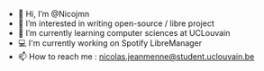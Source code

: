 - 👋 Hi, I’m @Nicojmn
- 👀 I’m interested in writing open-source / libre project 
- 🌱 I’m currently learning computer sciences at UCLouvain
- 💻 I'm currently working on Spotify LibreManager 
- 📫 How to reach me : nicolas.jeanmenne@student.uclouvain.be

<!---
Nicojmn/Nicojmn is a ✨ special ✨ repository because its `README.md` (this file) appears on your GitHub profile.
You can click the Preview link to take a look at your changes.
--->
